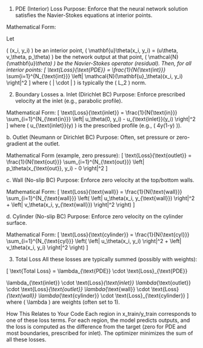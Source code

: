 1. PDE (Interior) Loss
Purpose:
Enforce that the neural network solution satisfies the Navier-Stokes equations at interior points.

Mathematical Form:

Let

( (x_i, y_i) ) be an interior point,
( \mathbf{u}\theta(x_i, y_i) = (u\theta, v_\theta, p_\theta) ) be the network output at that point,
( \mathcal{N}(\mathbf{u}_\theta) ) be the Navier-Stokes operator (residual).
Then, for all interior points: [ \text{Loss}{\text{PDE}} = \frac{1}{N{\text{int}}} \sum_{i=1}^{N_{\text{int}}} \left| \mathcal{N}(\mathbf{u}_\theta)(x_i, y_i) \right|^2 ] where ( | \cdot | ) is typically the ( L_2 ) norm.

2. Boundary Losses
a. Inlet (Dirichlet BC)
Purpose:
Enforce prescribed velocity at the inlet (e.g., parabolic profile).

Mathematical Form: [ \text{Loss}{\text{inlet}} = \frac{1}{N{\text{in}}} \sum_{i=1}^{N_{\text{in}}} \left| u_\theta(0, y_i) - u_{\text{inlet}}(y_i) \right|^2 ] where ( u_{\text{inlet}}(y) ) is the prescribed profile (e.g., ( 4y(1-y) )).

b. Outlet (Neumann or Dirichlet BC)
Purpose:
Often, set pressure or zero-gradient at the outlet.

Mathematical Form (example, zero pressure): [ \text{Loss}{\text{outlet}} = \frac{1}{N{\text{out}}} \sum_{i=1}^{N_{\text{out}}} \left| p_\theta(x_{\text{out}}, y_i) - 0 \right|^2 ]

c. Wall (No-slip BC)
Purpose:
Enforce zero velocity at the top/bottom walls.

Mathematical Form: [ \text{Loss}{\text{wall}} = \frac{1}{N{\text{wall}}} \sum_{i=1}^{N_{\text{wall}}} \left( \left| u_\theta(x_i, y_{\text{wall}}) \right|^2 + \left| v_\theta(x_i, y_{\text{wall}}) \right|^2 \right) ]

d. Cylinder (No-slip BC)
Purpose:
Enforce zero velocity on the cylinder surface.

Mathematical Form: [ \text{Loss}{\text{cylinder}} = \frac{1}{N{\text{cyl}}} \sum_{i=1}^{N_{\text{cyl}}} \left( \left| u_\theta(x_i, y_i) \right|^2 + \left| v_\theta(x_i, y_i) \right|^2 \right) ]

3. Total Loss
All these losses are typically summed (possibly with weights):

[ \text{Total Loss} = \lambda_{\text{PDE}} \cdot \text{Loss}_{\text{PDE}}

\lambda_{\text{inlet}} \cdot \text{Loss}_{\text{inlet}}
\lambda_{\text{outlet}} \cdot \text{Loss}_{\text{outlet}}
\lambda_{\text{wall}} \cdot \text{Loss}_{\text{wall}}
\lambda_{\text{cylinder}} \cdot \text{Loss}_{\text{cylinder}} ]
where ( \lambda ) are weights (often set to 1).

How This Relates to Your Code
Each region in x_train/y_train corresponds to one of these loss terms.
For each region, the model predicts outputs, and the loss is computed as the difference from the target (zero for PDE and most boundaries, prescribed for inlet).
The optimizer minimizes the sum of all these losses.